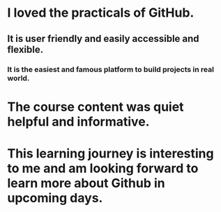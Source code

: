 # I loved the practicals of GitHub. 
## It is user friendly and easily accessible and flexible. 
### It is the easiest and famous platform to build projects in real world.
# The course content was quiet helpful and informative.
# This learning journey is interesting to me and am looking forward to learn more about Github in upcoming days.

